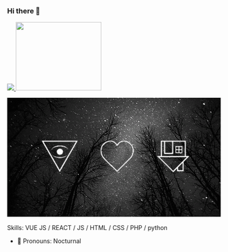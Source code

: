 ### Hi there 👋
<span align="center">
<a href="https://github.com/Nocturnal-OFC">
<img height="160" src="https://github-readme-stats.vercel.app/api?username=Nocturnal-OFC&show_icons=true&include_all_commits=true&theme=react&cache_seconds=3200&hide_border=true" />
</a>
</span>
<img height="160" width="200" src="https://github-readme-stats.vercel.app/api/top-langs/?username=Nocturnal-OFC&layout=compact&theme=react&hide_border=true" />

![GIF-1](GIF-1.gif)

Skills: VUE JS / REACT / JS / HTML / CSS / PHP / python

- 🔭 Pronouns: Nocturnal
